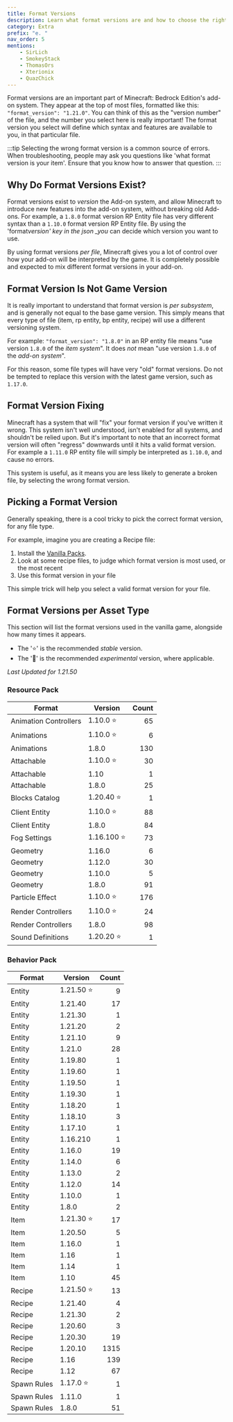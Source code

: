 ```yaml
---
title: Format Versions
description: Learn what format versions are and how to choose the right one for each of your files.
category: Extra
prefix: "e. "
nav_order: 5
mentions:
    - SirLich
    - SmokeyStack
    - ThomasOrs
    - Xterionix
    - QuazChick
---
```


Format versions are an important part of Minecraft: Bedrock Edition's add-on system. They appear at the top of most files, formatted like this: `"format_version": "1.21.0"`. You can think of this as the "version number" of the file, and the number you select here is really important! The format version you select will define which syntax and features are available to you, in that particular file.

:::tip
Selecting the wrong format version is a common source of errors. When troubleshooting, people may ask you questions like 'what format version is your item'. Ensure that you know how to answer that question.
:::

## Why Do Format Versions Exist?

Format versions exist to _version_ the Add-on system, and allow Minecraft to introduce new features into the add-on system, without breaking old Add-ons. For example, a `1.8.0` format version RP Entity file has very different syntax than a `1.10.0` format version RP Entity file. By using the 'format*version' key in the json \_you* can decide which version you want to use.

By using format versions _per file_, Minecraft gives you a lot of control over how your add-on will be interpreted by the game. It is completely possible and expected to mix different format versions in your add-on.

## Format Version Is Not Game Version

It is really important to understand that format version is _per subsystem_, and is generally not equal to the base game version. This simply means that every type of file (item, rp entity, bp entity, recipe) will use a different versioning system.

For example: `"format_version": "1.8.0"` in an RP entity file means "use version `1.8.0` of the _item system_". It does _not_ mean "use version `1.8.0` of the _add-on system_".

For this reason, some file types will have very "old" format versions. Do not be tempted to replace this version with the latest game version, such as `1.17.0`.

## Format Version Fixing

Minecraft has a system that will "fix" your format version if you've written it wrong. This system isn't well understood, isn't enabled for all systems, and shouldn't be relied upon. But it's important to note that an incorrect format version will often "regress" downwards until it hits a valid format version. For example a `1.11.0` RP entity file will simply be interpreted as `1.10.0`, and cause no errors.

This system is useful, as it means you are less likely to generate a broken file, by selecting the wrong format version.

## Picking a Format Version

Generally speaking, there is a cool tricky to pick the correct format version, for any file type.

For example, imagine you are creating a Recipe file:

1.  Install the [Vanilla Packs](/guide/download-packs).
2.  Look at some recipe files, to judge which format version is most used, or the most recent
3.  Use this format version in your file

This simple trick will help you select a valid format version for your file.

## Format Versions per Asset Type

This section will list the format versions used in the vanilla game, alongside how many times it appears.

-   The '⭐' is the recommended _stable_ version.
-   The '🚀' is the recommended _experimental_ version, where applicable.

_Last Updated for 1.21.50_

### Resource Pack

| Format                | Version     | Count |
| --------------------- | ----------- | ----: |
| Animation Controllers | 1.10.0 ⭐   |    65 |
| Animations            | 1.10.0 ⭐   |     6 |
| Animations            | 1.8.0       |   130 |
| Attachable            | 1.10.0 ⭐   |    30 |
| Attachable            | 1.10        |     1 |
| Attachable            | 1.8.0       |    25 |
| Blocks Catalog        | 1.20.40 ⭐  |     1 |
| Client Entity         | 1.10.0 ⭐   |    88 |
| Client Entity         | 1.8.0       |    84 |
| Fog Settings          | 1.16.100 ⭐ |    73 |
| Geometry              | 1.16.0      |     6 |
| Geometry              | 1.12.0      |    30 |
| Geometry              | 1.10.0      |     5 |
| Geometry              | 1.8.0       |    91 |
| Particle Effect       | 1.10.0 ⭐   |   176 |
| Render Controllers    | 1.10.0 ⭐   |    24 |
| Render Controllers    | 1.8.0       |    98 |
| Sound Definitions     | 1.20.20 ⭐  |     1 |

### Behavior Pack

| Format      | Version    | Count |
| ----------- | ---------- | ----: |
| Entity      | 1.21.50 ⭐ |     9 |
| Entity      | 1.21.40    |    17 |
| Entity      | 1.21.30    |     1 |
| Entity      | 1.21.20    |     2 |
| Entity      | 1.21.10    |     9 |
| Entity      | 1.21.0     |    28 |
| Entity      | 1.19.80    |     1 |
| Entity      | 1.19.60    |     1 |
| Entity      | 1.19.50    |     1 |
| Entity      | 1.19.30    |     1 |
| Entity      | 1.18.20    |     1 |
| Entity      | 1.18.10    |     3 |
| Entity      | 1.17.10    |     1 |
| Entity      | 1.16.210   |     1 |
| Entity      | 1.16.0     |    19 |
| Entity      | 1.14.0     |     6 |
| Entity      | 1.13.0     |     2 |
| Entity      | 1.12.0     |    14 |
| Entity      | 1.10.0     |     1 |
| Entity      | 1.8.0      |     2 |
| Item        | 1.21.30 ⭐ |    17 |
| Item        | 1.20.50    |     5 |
| Item        | 1.16.0     |     1 |
| Item        | 1.16       |     1 |
| Item        | 1.14       |     1 |
| Item        | 1.10       |    45 |
| Recipe      | 1.21.50 ⭐ |    13 |
| Recipe      | 1.21.40    |     4 |
| Recipe      | 1.21.30    |     2 |
| Recipe      | 1.20.60    |     3 |
| Recipe      | 1.20.30    |    19 |
| Recipe      | 1.20.10    |  1315 |
| Recipe      | 1.16       |   139 |
| Recipe      | 1.12       |    67 |
| Spawn Rules | 1.17.0 ⭐  |     1 |
| Spawn Rules | 1.11.0     |     1 |
| Spawn Rules | 1.8.0      |    51 |
